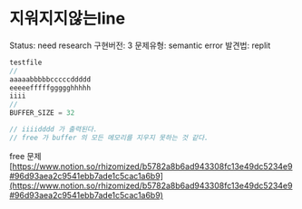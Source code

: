 # 지워지지않는line

Status: need research
구현버전: 3
문제유형: semantic error
발견법: replit

```c
testfile
//
aaaaabbbbbcccccddddd
eeeeefffffggggghhhhh
iiii
//
BUFFER_SIZE = 32

// iiiidddd 가 출력된다.
// free 가 buffer 의 모든 메모리를 지우지 못하는 것 같다. 
```

 free 문제 [https://www.notion.so/rhizomized/b5782a8b6ad943308fc13e49dc5234e9#96d93aea2c9541ebb7ade1c5cac1a6b9](https://www.notion.so/rhizomized/b5782a8b6ad943308fc13e49dc5234e9#96d93aea2c9541ebb7ade1c5cac1a6b9)